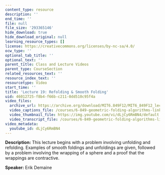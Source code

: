 ```yaml
---
content_type: resource
description: ''
end_time: ''
file: null
file_size: '293365146'
hide_download: true
hide_download_original: null
learning_resource_types: []
license: https://creativecommons.org/licenses/by-nc-sa/4.0/
ocw_type: ''
optional_tab_title: ''
optional_text: ''
parent_title: Class and Lecture Videos
parent_type: CourseSection
related_resources_text: ''
resource_index_text: ''
resourcetype: Video
start_time: ''
title: 'Lecture 19: Refolding & Smooth Folding'
uid: 46012725-f8b4-f66b-c211-0dd510c95f4a
video_files:
  archive_url: https://archive.org/download/MIT6.849F12/MIT6_849F12_lec19_300k.mp4
  video_captions_file: /courses/6-849-geometric-folding-algorithms-linkages-origami-polyhedra-fall-2012/92a96552ac1252598a782dcbd947c3cc_dLjCy6RmBN4.vtt
  video_thumbnail_file: https://img.youtube.com/vi/dLjCy6RmBN4/default.jpg
  video_transcript_file: /courses/6-849-geometric-folding-algorithms-linkages-origami-polyhedra-fall-2012/9fc4e8e140574ed0a71c4a779e495174_dLjCy6RmBN4.pdf
video_metadata:
  youtube_id: dLjCy6RmBN4
---
```


**Description:** This lecture begins with a problem involving unfolding and refolding. Examples of smooth foldings and unfoldings are given, followed by a problem involving the wrapping of a sphere and a proof that the wrappings are contractive.

**Speaker:** Erik Demaine

